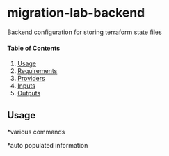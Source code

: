 # migration-lab-backend
Backend configuration for storing terraform state files

#### Table of Contents
1. [Usage](#usage)
2. [Requirements](#requirements)
3. [Providers](#Providers)
4. [Inputs](#inputs)
5. [Outputs](#outputs)
## Usage
*various commands
<!-- BEGINNING OF PRE-COMMIT-TERRAFORM DOCS HOOK -->
*auto populated information
<!-- END OF PRE-COMMIT-TERRAFORM DOCS HOOK -->
